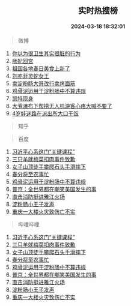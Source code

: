 <div align="center"><h2>实时热搜榜</h2><h4>2024-03-18 18:32:01</h4></div>

> 微博  

1. [你以为很卫生其实很脏的行为](https://s.weibo.com/weibo?q=%E4%BD%A0%E4%BB%A5%E4%B8%BA%E5%BE%88%E5%8D%AB%E7%94%9F%E5%85%B6%E5%AE%9E%E5%BE%88%E8%84%8F%E7%9A%84%E8%A1%8C%E4%B8%BA&t=31&band_rank=1&Refer=top)<br />
2. [肠妃回宫](https://s.weibo.com/weibo?q=%E8%82%A0%E5%A6%83%E5%9B%9E%E5%AE%AB&t=31&band_rank=2&Refer=top)<br />
3. [祖国各地春日美食上新了](https://s.weibo.com/weibo?q=%23%E7%A5%96%E5%9B%BD%E5%90%84%E5%9C%B0%E6%98%A5%E6%97%A5%E7%BE%8E%E9%A3%9F%E4%B8%8A%E6%96%B0%E4%BA%86%23&t=31&band_rank=3&Refer=top)<br />
4. [刘亦菲灵蛇女王](https://s.weibo.com/weibo?q=%23%E5%88%98%E4%BA%A6%E8%8F%B2%E7%81%B5%E8%9B%87%E5%A5%B3%E7%8E%8B%23&t=31&band_rank=4&Refer=top)<br />
5. [卖淀粉肠大哥改行卖烤面筋](https://s.weibo.com/weibo?q=%23%E5%8D%96%E6%B7%80%E7%B2%89%E8%82%A0%E5%A4%A7%E5%93%A5%E6%94%B9%E8%A1%8C%E5%8D%96%E7%83%A4%E9%9D%A2%E7%AD%8B%23&t=31&band_rank=5&Refer=top)<br />
6. [鸡骨泥运用于淀粉肠中不算违规](https://s.weibo.com/weibo?q=%23%E9%B8%A1%E9%AA%A8%E6%B3%A5%E8%BF%90%E7%94%A8%E4%BA%8E%E6%B7%80%E7%B2%89%E8%82%A0%E4%B8%AD%E4%B8%8D%E7%AE%97%E8%BF%9D%E8%A7%84%23&t=31&band_rank=6&Refer=top)<br />
7. [凯特现身](https://s.weibo.com/weibo?q=%23%E5%87%AF%E7%89%B9%E7%8E%B0%E8%BA%AB%23&t=31&band_rank=7&Refer=top)<br />
8. [大爷瀑布下帮捞无人机游客心疼大喊不要了](https://s.weibo.com/weibo?q=%23%E5%A4%A7%E7%88%B7%E7%80%91%E5%B8%83%E4%B8%8B%E5%B8%AE%E6%8D%9E%E6%97%A0%E4%BA%BA%E6%9C%BA%E6%B8%B8%E5%AE%A2%E5%BF%83%E7%96%BC%E5%A4%A7%E5%96%8A%E4%B8%8D%E8%A6%81%E4%BA%86%23&t=31&band_rank=8&Refer=top)<br />
9. [4岁娃迷路在派出所大口干饭](https://s.weibo.com/weibo?q=%234%E5%B2%81%E5%A8%83%E8%BF%B7%E8%B7%AF%E5%9C%A8%E6%B4%BE%E5%87%BA%E6%89%80%E5%A4%A7%E5%8F%A3%E5%B9%B2%E9%A5%AD%23&t=31&band_rank=9&Refer=top)<br />

> 知乎  


> 百度  

1. [习近平心系这门“关键课程”](https://www.baidu.com/s?wd=%E4%B9%A0%E8%BF%91%E5%B9%B3%E5%BF%83%E7%B3%BB%E8%BF%99%E9%97%A8%E2%80%9C%E5%85%B3%E9%94%AE%E8%AF%BE%E7%A8%8B%E2%80%9D&sa=fyb_news&rsv_dl=fyb_news)<br />
2. [三只羊就梅菜扣肉事件致歉](https://www.baidu.com/s?wd=%E4%B8%89%E5%8F%AA%E7%BE%8A%E5%B0%B1%E6%A2%85%E8%8F%9C%E6%89%A3%E8%82%89%E4%BA%8B%E4%BB%B6%E8%87%B4%E6%AD%89&sa=fyb_news&rsv_dl=fyb_news)<br />
3. [女子山顶徒手攀爬石头手滑摔下](https://www.baidu.com/s?wd=%E5%A5%B3%E5%AD%90%E5%B1%B1%E9%A1%B6%E5%BE%92%E6%89%8B%E6%94%80%E7%88%AC%E7%9F%B3%E5%A4%B4%E6%89%8B%E6%BB%91%E6%91%94%E4%B8%8B&sa=fyb_news&rsv_dl=fyb_news)<br />
4. [春分将至农事忙](https://www.baidu.com/s?wd=%E6%98%A5%E5%88%86%E5%B0%86%E8%87%B3%E5%86%9C%E4%BA%8B%E5%BF%99&sa=fyb_news&rsv_dl=fyb_news)<br />
5. [鸡骨泥运用于淀粉肠中不算违规](https://www.baidu.com/s?wd=%E9%B8%A1%E9%AA%A8%E6%B3%A5%E8%BF%90%E7%94%A8%E4%BA%8E%E6%B7%80%E7%B2%89%E8%82%A0%E4%B8%AD%E4%B8%8D%E7%AE%97%E8%BF%9D%E8%A7%84&sa=fyb_news&rsv_dl=fyb_news)<br />
6. [普京：全世界都在嘲笑美国发生的事](https://www.baidu.com/s?wd=%E6%99%AE%E4%BA%AC%EF%BC%9A%E5%85%A8%E4%B8%96%E7%95%8C%E9%83%BD%E5%9C%A8%E5%98%B2%E7%AC%91%E7%BE%8E%E5%9B%BD%E5%8F%91%E7%94%9F%E7%9A%84%E4%BA%8B&sa=fyb_news&rsv_dl=fyb_news)<br />
7. [直击消防挺进雅江火场](https://www.baidu.com/s?wd=%E7%9B%B4%E5%87%BB%E6%B6%88%E9%98%B2%E6%8C%BA%E8%BF%9B%E9%9B%85%E6%B1%9F%E7%81%AB%E5%9C%BA&sa=fyb_news&rsv_dl=fyb_news)<br />
8. [淀粉肠小王子发声](https://www.baidu.com/s?wd=%E6%B7%80%E7%B2%89%E8%82%A0%E5%B0%8F%E7%8E%8B%E5%AD%90%E5%8F%91%E5%A3%B0&sa=fyb_news&rsv_dl=fyb_news)<br />
9. [重庆一大楼火灾致伤亡不实](https://www.baidu.com/s?wd=%E9%87%8D%E5%BA%86%E4%B8%80%E5%A4%A7%E6%A5%BC%E7%81%AB%E7%81%BE%E8%87%B4%E4%BC%A4%E4%BA%A1%E4%B8%8D%E5%AE%9E&sa=fyb_news&rsv_dl=fyb_news)<br />

> 哔哩哔哩  

1. [习近平心系这门“关键课程”](https://www.baidu.com/s?wd=%E4%B9%A0%E8%BF%91%E5%B9%B3%E5%BF%83%E7%B3%BB%E8%BF%99%E9%97%A8%E2%80%9C%E5%85%B3%E9%94%AE%E8%AF%BE%E7%A8%8B%E2%80%9D&sa=fyb_news&rsv_dl=fyb_news)<br />
2. [三只羊就梅菜扣肉事件致歉](https://www.baidu.com/s?wd=%E4%B8%89%E5%8F%AA%E7%BE%8A%E5%B0%B1%E6%A2%85%E8%8F%9C%E6%89%A3%E8%82%89%E4%BA%8B%E4%BB%B6%E8%87%B4%E6%AD%89&sa=fyb_news&rsv_dl=fyb_news)<br />
3. [女子山顶徒手攀爬石头手滑摔下](https://www.baidu.com/s?wd=%E5%A5%B3%E5%AD%90%E5%B1%B1%E9%A1%B6%E5%BE%92%E6%89%8B%E6%94%80%E7%88%AC%E7%9F%B3%E5%A4%B4%E6%89%8B%E6%BB%91%E6%91%94%E4%B8%8B&sa=fyb_news&rsv_dl=fyb_news)<br />
4. [春分将至农事忙](https://www.baidu.com/s?wd=%E6%98%A5%E5%88%86%E5%B0%86%E8%87%B3%E5%86%9C%E4%BA%8B%E5%BF%99&sa=fyb_news&rsv_dl=fyb_news)<br />
5. [鸡骨泥运用于淀粉肠中不算违规](https://www.baidu.com/s?wd=%E9%B8%A1%E9%AA%A8%E6%B3%A5%E8%BF%90%E7%94%A8%E4%BA%8E%E6%B7%80%E7%B2%89%E8%82%A0%E4%B8%AD%E4%B8%8D%E7%AE%97%E8%BF%9D%E8%A7%84&sa=fyb_news&rsv_dl=fyb_news)<br />
6. [普京：全世界都在嘲笑美国发生的事](https://www.baidu.com/s?wd=%E6%99%AE%E4%BA%AC%EF%BC%9A%E5%85%A8%E4%B8%96%E7%95%8C%E9%83%BD%E5%9C%A8%E5%98%B2%E7%AC%91%E7%BE%8E%E5%9B%BD%E5%8F%91%E7%94%9F%E7%9A%84%E4%BA%8B&sa=fyb_news&rsv_dl=fyb_news)<br />
7. [直击消防挺进雅江火场](https://www.baidu.com/s?wd=%E7%9B%B4%E5%87%BB%E6%B6%88%E9%98%B2%E6%8C%BA%E8%BF%9B%E9%9B%85%E6%B1%9F%E7%81%AB%E5%9C%BA&sa=fyb_news&rsv_dl=fyb_news)<br />
8. [淀粉肠小王子发声](https://www.baidu.com/s?wd=%E6%B7%80%E7%B2%89%E8%82%A0%E5%B0%8F%E7%8E%8B%E5%AD%90%E5%8F%91%E5%A3%B0&sa=fyb_news&rsv_dl=fyb_news)<br />
9. [重庆一大楼火灾致伤亡不实](https://www.baidu.com/s?wd=%E9%87%8D%E5%BA%86%E4%B8%80%E5%A4%A7%E6%A5%BC%E7%81%AB%E7%81%BE%E8%87%B4%E4%BC%A4%E4%BA%A1%E4%B8%8D%E5%AE%9E&sa=fyb_news&rsv_dl=fyb_news)<br />
